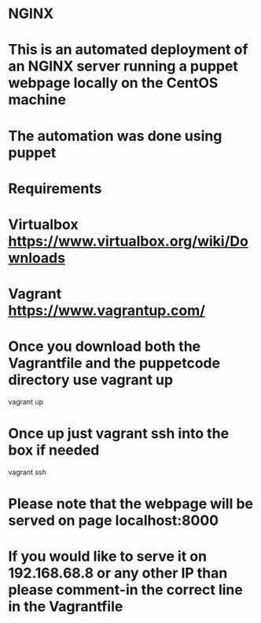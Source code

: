 # NGINX
# This is an automated deployment of an NGINX server running a puppet webpage locally on the CentOS machine
# The automation was done using puppet

# Requirements
# Virtualbox https://www.virtualbox.org/wiki/Downloads
# Vagrant https://www.vagrantup.com/

# Once you download both the Vagrantfile and the puppetcode directory use vagrant up

vagrant up 

# Once up just vagrant ssh into the box if needed

vagrant ssh

# Please note that the webpage will be served on page localhost:8000
# If you would like to serve it on 192.168.68.8 or any other IP than please comment-in the correct line in the Vagrantfile

